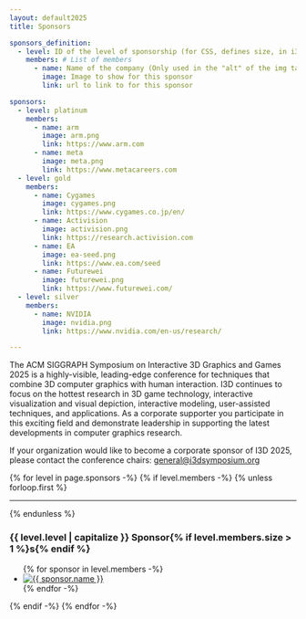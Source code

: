 ```yaml
---
layout: default2025
title: Sponsors

sponsors_definition:
  - level: ID of the level of sponsorship (for CSS, defines size, in i3d.scss)
    members: # List of members
      - name: Name of the company (Only used in the "alt" of the img tag)
        image: Image to show for this sponsor
        link: url to link to for this sponsor

sponsors:
  - level: platinum
    members:
      - name: arm
        image: arm.png
        link: https://www.arm.com
      - name: meta
        image: meta.png
        link: https://www.metacareers.com
  - level: gold
    members:
      - name: Cygames
        image: cygames.png
        link: https://www.cygames.co.jp/en/
      - name: Activision
        image: activision.png
        link: https://research.activision.com
      - name: EA
        image: ea-seed.png
        link: https://www.ea.com/seed
      - name: Futurewei
        image: futurewei.png
        link: https://www.futurewei.com/
  - level: silver
    members:
      - name: NVIDIA
        image: nvidia.png
        link: https://www.nvidia.com/en-us/research/

---
```


The ACM SIGGRAPH Symposium on Interactive 3D Graphics and Games
2025 is a highly-visible, leading-edge conference for techniques that
combine 3D computer graphics with human interaction. I3D continues to
focus on the hottest research in 3D game technology, interactive
visualization and visual depiction, interactive modeling,
user-assisted techniques, and applications. As a corporate supporter
you participate in this exciting field and demonstrate leadership in
supporting the latest developments in computer graphics research.


If your organization would like to become a corporate sponsor of
I3D 2025, please contact the conference chairs: [general@i3dsymposium.org](mailto:general@i3dsymposium.org)

<div id="sponsors" class="flex centered">
    <div class="two-thirds">
      {% for level in page.sponsors -%}
        {% if level.members -%}
          {% unless forloop.first %}<hr>{% endunless %}
          <h3>{{ level.level | capitalize }} Sponsor{% if level.members.size > 1 %}s{% endif %}</h3>
          <ul class="sponsors-list sponsors-{{ level.level }}">
          {% for sponsor in level.members -%}
              <li>
                  <a href="{{ sponsor.link }}" target="_blank">
                      <img src="img/sponsors/{{ sponsor.image }}" alt="{{ sponsor.name }}">
                  </a>
              </li>
          {% endfor -%}
          </ul>
        {% endif -%}
      {% endfor -%}
    </div>
</div>

